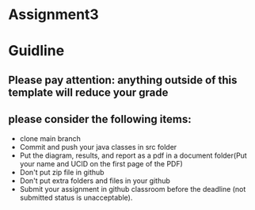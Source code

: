 # Assignment3
# Guidline
## Please pay attention: anything outside of this template will reduce your grade
## please consider the following items:
- clone main branch
- Commit and push your java classes in src folder
- Put the diagram, results, and report as a pdf in a document folder(Put your name and UCID on the first page of the PDF)
- Don't put zip file in github
- Don't put extra folders and files in your github
- Submit your assignment in github classroom before the deadline (not submitted status is unacceptable).

